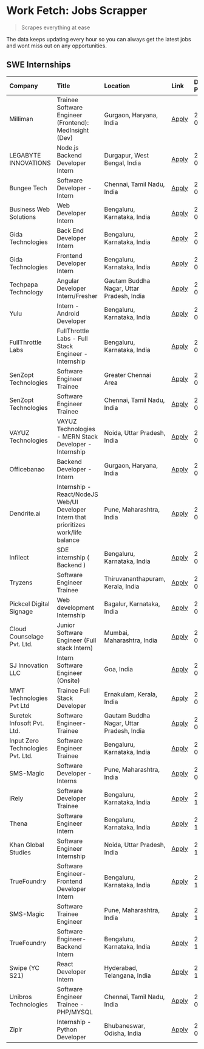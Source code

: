 # Work Fetch: Jobs Scrapper
> Scrapes everything at ease

The data keeps updating every hour so you can always get the latest jobs and wont miss out on any opportunities.

## SWE Internships
<!--START_SECTION:workfetch-->
| Company                           | Title                                                                                | Location                                  | Link                                                                                                                                                                                                                                                                                                  | Date Posted   |
|:----------------------------------|:-------------------------------------------------------------------------------------|:------------------------------------------|:------------------------------------------------------------------------------------------------------------------------------------------------------------------------------------------------------------------------------------------------------------------------------------------------------|:--------------|
| Milliman                          | Trainee Software Engineer (Frontend): MedInsight (Dev)                               | Gurgaon, Haryana, India                   | [Apply](https://in.linkedin.com/jobs/view/trainee-software-engineer-frontend-medinsight-dev-at-milliman-3792874280?position=3&pageNum=0&refId=7s1v47hkk%2B3hKWsgJrZ41Q%3D%3D&trackingId=et5%2BMgIKXsOqsXeMdTayFg%3D%3D&trk=public_jobs_jserp-result_search-card)                                      | 2024-03-01    |
| LEGABYTE INNOVATIONS              | Node.js Backend Developer Intern                                                     | Durgapur, West Bengal, India              | [Apply](https://in.linkedin.com/jobs/view/node-js-backend-developer-intern-at-legabyte-innovations-3842647664?position=50&pageNum=0&refId=7s1v47hkk%2B3hKWsgJrZ41Q%3D%3D&trackingId=3rdONUS7oU%2BXdqnPSMZzHQ%3D%3D&trk=public_jobs_jserp-result_search-card)                                          | 2024-02-29    |
| Bungee Tech                       | Software Developer - Intern                                                          | Chennai, Tamil Nadu, India                | [Apply](https://in.linkedin.com/jobs/view/software-developer-intern-at-bungee-tech-3842220746?position=47&pageNum=0&refId=7s1v47hkk%2B3hKWsgJrZ41Q%3D%3D&trackingId=7QtEsIrvyelpBONYSCl5Jg%3D%3D&trk=public_jobs_jserp-result_search-card)                                                            | 2024-02-28    |
| Business Web Solutions            | Web Developer Intern                                                                 | Bengaluru, Karnataka, India               | [Apply](https://in.linkedin.com/jobs/view/web-developer-intern-at-business-web-solutions-3839906144?position=14&pageNum=0&refId=7s1v47hkk%2B3hKWsgJrZ41Q%3D%3D&trackingId=OnMpyGoRJll4BD1%2Fb1dnvw%3D%3D&trk=public_jobs_jserp-result_search-card)                                                    | 2024-02-26    |
| Gida Technologies                 | Back End Developer Intern                                                            | Bengaluru, Karnataka, India               | [Apply](https://in.linkedin.com/jobs/view/back-end-developer-intern-at-gida-technologies-3836849295?position=43&pageNum=0&refId=7s1v47hkk%2B3hKWsgJrZ41Q%3D%3D&trackingId=ceSp3dN6d1AYJCReTp1e9A%3D%3D&trk=public_jobs_jserp-result_search-card)                                                      | 2024-02-23    |
| Gida Technologies                 | Frontend Developer Intern                                                            | Bengaluru, Karnataka, India               | [Apply](https://in.linkedin.com/jobs/view/frontend-developer-intern-at-gida-technologies-3836040945?position=13&pageNum=0&refId=7s1v47hkk%2B3hKWsgJrZ41Q%3D%3D&trackingId=gXPpcAqleBViiZWoiluRig%3D%3D&trk=public_jobs_jserp-result_search-card)                                                      | 2024-02-21    |
| Techpapa Technology               | Angular Developer Intern/Fresher                                                     | Gautam Buddha Nagar, Uttar Pradesh, India | [Apply](https://in.linkedin.com/jobs/view/angular-developer-intern-fresher-at-techpapa-technology-3834305862?position=44&pageNum=0&refId=7s1v47hkk%2B3hKWsgJrZ41Q%3D%3D&trackingId=ZQcjKqMQMtIi2jado%2BI76Q%3D%3D&trk=public_jobs_jserp-result_search-card)                                           | 2024-02-20    |
| Yulu                              | Intern - Android Developer                                                           | Bengaluru, Karnataka, India               | [Apply](https://in.linkedin.com/jobs/view/intern-android-developer-at-yulu-3834459982?position=41&pageNum=0&refId=7s1v47hkk%2B3hKWsgJrZ41Q%3D%3D&trackingId=YxHgLUetH67dhPLJC1Zxjw%3D%3D&trk=public_jobs_jserp-result_search-card)                                                                    | 2024-02-19    |
| FullThrottle Labs                 | FullThrottle Labs - Full Stack Engineer - Internship                                 | Bengaluru, Karnataka, India               | [Apply](https://in.linkedin.com/jobs/view/fullthrottle-labs-full-stack-engineer-internship-at-fullthrottle-labs-3829636016?position=40&pageNum=0&refId=7s1v47hkk%2B3hKWsgJrZ41Q%3D%3D&trackingId=TVQ19kHPxZLqJEDtQZ1qGg%3D%3D&trk=public_jobs_jserp-result_search-card)                               | 2024-02-17    |
| SenZopt Technologies              | Software Engineer Trainee                                                            | Greater Chennai Area                      | [Apply](https://in.linkedin.com/jobs/view/software-engineer-trainee-at-senzopt-technologies-3827688781?position=26&pageNum=0&refId=7s1v47hkk%2B3hKWsgJrZ41Q%3D%3D&trackingId=MSk4dy69EDSYa3ixFmdKNQ%3D%3D&trk=public_jobs_jserp-result_search-card)                                                   | 2024-02-12    |
| SenZopt Technologies              | Software Engineer Trainee                                                            | Chennai, Tamil Nadu, India                | [Apply](https://in.linkedin.com/jobs/view/software-engineer-trainee-at-senzopt-technologies-3827686880?position=37&pageNum=0&refId=7s1v47hkk%2B3hKWsgJrZ41Q%3D%3D&trackingId=aalCi4puZCMV2UAfzW9S9w%3D%3D&trk=public_jobs_jserp-result_search-card)                                                   | 2024-02-12    |
| VAYUZ Technologies                | VAYUZ Technologies - MERN Stack Developer - Internship                               | Noida, Uttar Pradesh, India               | [Apply](https://in.linkedin.com/jobs/view/vayuz-technologies-mern-stack-developer-internship-at-vayuz-technologies-3822619356?position=48&pageNum=0&refId=7s1v47hkk%2B3hKWsgJrZ41Q%3D%3D&trackingId=dKucCDUrZ1uKr%2FRpicrS%2FA%3D%3D&trk=public_jobs_jserp-result_search-card)                        | 2024-02-10    |
| Officebanao                       | Backend Developer - Intern                                                           | Gurgaon, Haryana, India                   | [Apply](https://in.linkedin.com/jobs/view/backend-developer-intern-at-officebanao-3814263731?position=19&pageNum=0&refId=7s1v47hkk%2B3hKWsgJrZ41Q%3D%3D&trackingId=qdTPfBXFmrFAgsUMIkVUDg%3D%3D&trk=public_jobs_jserp-result_search-card)                                                             | 2024-01-31    |
| Dendrite.ai                       | Internship - React/NodeJS Web/UI Developer Intern that prioritizes work/life balance | Pune, Maharashtra, India                  | [Apply](https://in.linkedin.com/jobs/view/internship-react-nodejs-web-ui-developer-intern-that-prioritizes-work-life-balance-at-dendrite-ai-3818948068?position=25&pageNum=0&refId=7s1v47hkk%2B3hKWsgJrZ41Q%3D%3D&trackingId=XbbVE5IYJNvR%2BOtMFTbNBA%3D%3D&trk=public_jobs_jserp-result_search-card) | 2024-01-31    |
| Infilect                          | SDE internship ( Backend )                                                           | Bengaluru, Karnataka, India               | [Apply](https://in.linkedin.com/jobs/view/sde-internship-backend-at-infilect-3815120558?position=20&pageNum=0&refId=7s1v47hkk%2B3hKWsgJrZ41Q%3D%3D&trackingId=iyrCZd9kfgVIhiTxkR197g%3D%3D&trk=public_jobs_jserp-result_search-card)                                                                  | 2024-01-25    |
| Tryzens                           | Software Engineer Trainee                                                            | Thiruvananthapuram, Kerala, India         | [Apply](https://in.linkedin.com/jobs/view/software-engineer-trainee-at-tryzens-3809363491?position=30&pageNum=0&refId=7s1v47hkk%2B3hKWsgJrZ41Q%3D%3D&trackingId=oZ0l3ivFm52W5%2B6K%2FWbMiA%3D%3D&trk=public_jobs_jserp-result_search-card)                                                            | 2024-01-18    |
| Pickcel Digital Signage           | Web development Internship                                                           | Bagalur, Karnataka, India                 | [Apply](https://in.linkedin.com/jobs/view/web-development-internship-at-pickcel-digital-signage-3826062393?position=55&pageNum=0&refId=7s1v47hkk%2B3hKWsgJrZ41Q%3D%3D&trackingId=xxCBl0HJHA3RtBn%2FpJYjYQ%3D%3D&trk=public_jobs_jserp-result_search-card)                                             | 2024-01-15    |
| Cloud Counselage Pvt. Ltd.        | Junior Software Engineer (Full stack Intern)                                         | Mumbai, Maharashtra, India                | [Apply](https://in.linkedin.com/jobs/view/junior-software-engineer-full-stack-intern-at-cloud-counselage-pvt-ltd-3803132814?position=21&pageNum=0&refId=7s1v47hkk%2B3hKWsgJrZ41Q%3D%3D&trackingId=QrGg%2BpoeLpj6JHH%2BAgG52w%3D%3D&trk=public_jobs_jserp-result_search-card)                          | 2024-01-11    |
| SJ Innovation LLC                 | Intern Software Engineer (Onsite)                                                    | Goa, India                                | [Apply](https://in.linkedin.com/jobs/view/intern-software-engineer-onsite-at-sj-innovation-llc-3799959011?position=33&pageNum=0&refId=7s1v47hkk%2B3hKWsgJrZ41Q%3D%3D&trackingId=MIf%2FIiKUnVFeuketx%2FJ7Hw%3D%3D&trk=public_jobs_jserp-result_search-card)                                            | 2024-01-11    |
| MWT Technologies Pvt Ltd          | Trainee Full Stack Developer                                                         | Ernakulam, Kerala, India                  | [Apply](https://in.linkedin.com/jobs/view/trainee-full-stack-developer-at-mwt-technologies-pvt-ltd-3800921715?position=4&pageNum=0&refId=7s1v47hkk%2B3hKWsgJrZ41Q%3D%3D&trackingId=jEpBJyvFKRGX77fF3dbndQ%3D%3D&trk=public_jobs_jserp-result_search-card)                                             | 2024-01-09    |
| Suretek Infosoft Pvt. Ltd.        | Software Engineer-Trainee                                                            | Gautam Buddha Nagar, Uttar Pradesh, India | [Apply](https://in.linkedin.com/jobs/view/software-engineer-trainee-at-suretek-infosoft-pvt-ltd-3800934643?position=16&pageNum=0&refId=7s1v47hkk%2B3hKWsgJrZ41Q%3D%3D&trackingId=9VKj4vNRbIY0PTj9K5hxOA%3D%3D&trk=public_jobs_jserp-result_search-card)                                               | 2024-01-09    |
| Input Zero Technologies Pvt. Ltd. | Software Engineer Trainee                                                            | Bengaluru, Karnataka, India               | [Apply](https://in.linkedin.com/jobs/view/software-engineer-trainee-at-input-zero-technologies-pvt-ltd-3800927643?position=23&pageNum=0&refId=7s1v47hkk%2B3hKWsgJrZ41Q%3D%3D&trackingId=tYBLENJWwbzUVR156qoK1Q%3D%3D&trk=public_jobs_jserp-result_search-card)                                        | 2024-01-09    |
| SMS-Magic                         | Software Developer -Interns                                                          | Pune, Maharashtra, India                  | [Apply](https://in.linkedin.com/jobs/view/software-developer-interns-at-sms-magic-3799485343?position=27&pageNum=0&refId=7s1v47hkk%2B3hKWsgJrZ41Q%3D%3D&trackingId=mjiy7gFIGwj7X6rt5gpPqw%3D%3D&trk=public_jobs_jserp-result_search-card)                                                             | 2024-01-05    |
| iRely                             | Software Developer Trainee                                                           | Bengaluru, Karnataka, India               | [Apply](https://in.linkedin.com/jobs/view/software-developer-trainee-at-irely-3801577534?position=8&pageNum=0&refId=7s1v47hkk%2B3hKWsgJrZ41Q%3D%3D&trackingId=Tnpr7ZBRaXM%2Bdbzc9us2pQ%3D%3D&trk=public_jobs_jserp-result_search-card)                                                                | 2023-12-22    |
| Thena                             | Software Engineer Intern                                                             | Bengaluru, Karnataka, India               | [Apply](https://in.linkedin.com/jobs/view/software-engineer-intern-at-thena-3778731751?position=10&pageNum=0&refId=7s1v47hkk%2B3hKWsgJrZ41Q%3D%3D&trackingId=WPkfXX%2BO3kJYc4Btvz9B5Q%3D%3D&trk=public_jobs_jserp-result_search-card)                                                                 | 2023-12-05    |
| Khan Global Studies               | Software Engineer Internship                                                         | Noida, Uttar Pradesh, India               | [Apply](https://in.linkedin.com/jobs/view/software-engineer-internship-at-khan-global-studies-3766942197?position=38&pageNum=0&refId=7s1v47hkk%2B3hKWsgJrZ41Q%3D%3D&trackingId=PXuuFJt3%2B7rBVK%2F88ck8jQ%3D%3D&trk=public_jobs_jserp-result_search-card)                                             | 2023-11-27    |
| TrueFoundry                       | Software Engineer- Frontend Developer Intern                                         | Bengaluru, Karnataka, India               | [Apply](https://in.linkedin.com/jobs/view/software-engineer-frontend-developer-intern-at-truefoundry-3790095058?position=9&pageNum=0&refId=7s1v47hkk%2B3hKWsgJrZ41Q%3D%3D&trackingId=dmBpSJOBg66M73CeRJ9bPA%3D%3D&trk=public_jobs_jserp-result_search-card)                                           | 2023-11-24    |
| SMS-Magic                         | Software Trainee Engineer                                                            | Pune, Maharashtra, India                  | [Apply](https://in.linkedin.com/jobs/view/software-trainee-engineer-at-sms-magic-3761409781?position=22&pageNum=0&refId=7s1v47hkk%2B3hKWsgJrZ41Q%3D%3D&trackingId=nHNBeaX3bB01Amw%2BUddfhQ%3D%3D&trk=public_jobs_jserp-result_search-card)                                                            | 2023-11-16    |
| TrueFoundry                       | Software Engineer-Backend Intern                                                     | Bengaluru, Karnataka, India               | [Apply](https://in.linkedin.com/jobs/view/software-engineer-backend-intern-at-truefoundry-3779508170?position=24&pageNum=0&refId=7s1v47hkk%2B3hKWsgJrZ41Q%3D%3D&trackingId=No3xdedTT55Rl4Y5EqYfbw%3D%3D&trk=public_jobs_jserp-result_search-card)                                                     | 2023-11-10    |
| Swipe (YC S21)                    | React Developer Intern                                                               | Hyderabad, Telangana, India               | [Apply](https://in.linkedin.com/jobs/view/react-developer-intern-at-swipe-yc-s21-3737600089?position=12&pageNum=0&refId=7s1v47hkk%2B3hKWsgJrZ41Q%3D%3D&trackingId=EzYgBL7F75ZyQLPxjvnOVg%3D%3D&trk=public_jobs_jserp-result_search-card)                                                              | 2023-10-13    |
| Unibros Technologies              | Software Engineer Trainee - PHP/MYSQL                                                | Chennai, Tamil Nadu, India                | [Apply](https://in.linkedin.com/jobs/view/software-engineer-trainee-php-mysql-at-unibros-technologies-3656599241?position=31&pageNum=0&refId=7s1v47hkk%2B3hKWsgJrZ41Q%3D%3D&trackingId=NsEP9Ib5NWCZJxbn5qsuzg%3D%3D&trk=public_jobs_jserp-result_search-card)                                         | 2023-06-12    |
| Ziplr                             | Internship - Python Developer                                                        | Bhubaneswar, Odisha, India                | [Apply](https://in.linkedin.com/jobs/view/internship-python-developer-at-ziplr-3645677592?position=53&pageNum=0&refId=7s1v47hkk%2B3hKWsgJrZ41Q%3D%3D&trackingId=QJSIafqDZZM9comuPbdKCA%3D%3D&trk=public_jobs_jserp-result_search-card)                                                                | 2023-06-02    |
<!--END_SECTION:workfetch-->
